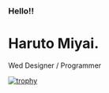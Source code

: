 ### Hello!!
# Haruto Miyai.

Wed Designer / Programmer 

[![trophy](https://github-profile-trophy.vercel.app/?username=harutomiyai)](https://github.com/ryo-ma/github-profile-trophy)
